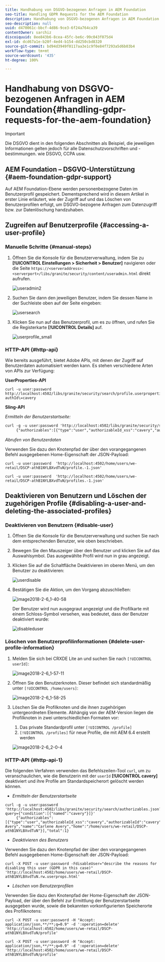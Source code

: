```yaml
---
title: Handhabung von DSGVO-bezogenen Anfragen in AEM Foundation
seo-title: Handling GDPR Requests for the AEM Foundation
description: Handhabung von DSGVO-bezogenen Anfragen in AEM Foundation
seo-description: null
uuid: d470061c-bbcf-4d86-9ce3-6f24a764ca39
contentOwner: sarchiz
discoiquuid: 8ee843b6-8cea-45fc-be6c-99c043f075d4
exl-id: dcd67a1e-b20f-4ed4-b154-dd250cbd8320
source-git-commit: bd94d3949f0117aa3e1c9f0e84f7293a5d6b03b4
workflow-type: tm+mt
source-wordcount: '435'
ht-degree: 100%

---
```


# Handhabung von DSGVO-bezogenen Anfragen in AEM Foundation{#handling-gdpr-requests-for-the-aem-foundation}

>[!IMPORTANT]
>
>Die DSGVO dient in den folgenden Abschnitten als Beispiel, die jeweiligen Informationen gelten jedoch für alle Datenschutzvorschriften und -bestimmungen. wie DSGVO, CCPA usw.

## AEM Foundation – DSGVO-Unterstützung {#aem-foundation-gdpr-support}

Auf AEM Foundation-Ebene werden personenbezogene Daten im Benutzerprofil gespeichert. Dementsprechend wird in diesem Artikel in erster Linie erläutert, wie der Zugriff auf und das Löschen von Benutzerprofilen erfolgt, um DSGVO-bezogene Anfragen zum Datenzugriff bzw. zur Datenlöschung handzuhaben.

## Zugreifen auf Benutzerprofile {#accessing-a-user-profile}

### Manuelle Schritte {#manual-steps}

1. Öffnen Sie die Konsole für die Benutzerverwaltung, indem Sie zu **[!UICONTROL Einstellungen > Sicherheit > Benutzer]** navigieren oder die Seite `https://<serveraddress>:<serverport>/libs/granite/security/content/useradmin.html` direkt aufrufen.

   ![useradmin2](assets/useradmin2.png)

1. Suchen Sie dann den jeweiligen Benutzer, indem Sie dessen Name in der Suchleiste oben auf der Seite eingeben:

   ![usersearch](assets/usersearch.png)

1. Klicken Sie nun auf das Benutzerprofil, um es zu öffnen, und rufen Sie die Registerkarte **[!UICONTROL Details]** auf.

   ![userprofile_small](assets/userprofile_small.png)

### HTTP-API {#http-api}

Wie bereits ausgeführt, bietet Adobe APIs, mit denen der Zugriff auf Benutzerdaten automatisiert werden kann. Es stehen verschiedene Arten von APIs zur Verfügung:

**UserProperties-API**

```shell
curl -u user:password http://localhost:4502/libs/granite/security/search/profile.userproperties.json\?authId\=cavery
```

**Sling-API**

*Ermitteln der Benutzerstartseite:*

```xml
curl -g -u user:password 'http://localhost:4502/libs/granite/security/search/authorizables.json?query={"condition":[{"named":"cavery"}]}'
     {"authorizables":[{"type":"user","authorizableId_xss":"cavery","authorizableId":"cavery","name_xss":"Carlene Avery","name":"Carlene Avery","home":"/home/users/we-retail/DSCP-athB1NYLBXvdTuN"}],"total":1}
```

*Abrufen von Benutzerdaten*

Verwenden Sie dazu den Knotenpfad der über den vorangegangenen Befehl ausgegebenen Home-Eigenschaft der JSON-Payload:

```shell
curl -u user:password  'http://localhost:4502/home/users/we-retail/DSCP-athB1NYLBXvdTuN/profile.-1.json'
```

```shell
curl -u user:password  'http://localhost:4502/home/users/we-retail/DSCP-athB1NYLBXvdTuN/profiles.-1.json'
```

## Deaktivieren von Benutzern und Löschen der zugehörigen Profile {#disabling-a-user-and-deleting-the-associated-profiles}

### Deaktivieren von Benutzern {#disable-user}

1. Öffnen Sie die Konsole für die Benutzerverwaltung und suchen Sie nach dem entsprechenden Benutzer, wie oben beschrieben.
1. Bewegen Sie den Mauszeiger über den Benutzer und klicken Sie auf das Auswahlsymbol. Das ausgewählte Profil wird nun in grau angezeigt.

1. Klicken Sie auf die Schaltfläche Deaktivieren im oberen Menü, um den Benutzer zu deaktivieren:

   ![userdisable](assets/userdisable.png)

1. Bestätigen Sie die Aktion, um den Vorgang abzuschließen:

   ![image2018-2-6_1-40-58](assets/image2018-2-6_1-40-58.png)

   Der Benutzer wird nun ausgegraut angezeigt und die Profilkarte mit einem Schloss-Symbol versehen, was bedeutet, dass der Benutzer deaktiviert wurde:

   ![disableduser](assets/disableduser.png)

### Löschen von Benutzerprofilinformationen {#delete-user-profile-information}

1. Melden Sie sich bei CRXDE Lite an und suchen Sie nach `[!UICONTROL userId]`:

   ![image2018-2-6_1-57-11](assets/image2018-2-6_1-57-11.png)

1. Öffnen Sie den Benutzerknoten. Dieser befindet sich standardmäßig unter `[!UICONTROL /home/users]`:

   ![image2018-2-6_1-58-25](assets/image2018-2-6_1-58-25.png)

1. Löschen Sie die Profilknoten und die ihnen zugehörigen untergeordneten Elemente. Abhängig von der AEM-Version liegen die Profilknoten in zwei unterschiedlichen Formaten vor:

   1. Das private Standardprofil unter `[!UICONTROL /profile]`
   1. `[!UICONTROL /profiles]` für neue Profile, die mit AEM 6.4 erstellt werden

   ![image2018-2-6_2-0-4](assets/image2018-2-6_2-0-4.png)

### HTTP-API {#http-api-1}

Die folgenden Verfahren verwenden das Befehlszeilen-Tool `curl`, um zu veranschaulichen, wie die Benutzerin mit der `userId` **[!UICONTROL cavery]** deaktiviert und ihre Profile am Standardspeicherort gelöscht werden können.

* *Ermitteln der Benutzerstartseite*

```shell
curl -g -u user:password 'http://localhost:4502/libs/granite/security/search/authorizables.json?query={"condition":[{"named":"cavery"}]}'
     {"authorizables":[{"type":"user","authorizableId_xss":"cavery","authorizableId":"cavery","name_xss":"Carlene Avery","name":"Carlene Avery","home":"/home/users/we-retail/DSCP-athB1NYLBXvdTuN"}],"total":1}
```

* *Deaktivieren des Benutzers*

Verwenden Sie dazu den Knotenpfad der über den vorangegangenen Befehl ausgegebenen Home-Eigenschaft der JSON-Payload:

```shell
curl -X POST -u user:password -FdisableUser="describe the reasons for disabling this user (GDPR in this case)" 'http://localhost:4502/home/users/we-retail/DSCP-athB1NYLBXvdTuN.rw.userprops.html'
```

* *Löschen von Benutzerprofilen*

Verwenden Sie dazu den Knotenpfad der Home-Eigenschaft der JSON-Payload, der über den Befehl zur Ermittlung der Benutzerstartseite ausgegeben wurde, sowie die bekannten vorkonfigurierten Speicherorte des Profilknotens:

```shell
curl -X POST -u user:password -H "Accept: application/json,**/**;q=0.9" -d ':operation=delete' 'http://localhost:4502/home/users/we-retail/DSCP-athB1NYLBXvdTuN/profile'
```

```shell
curl -X POST -u user:password -H "Accept: application/json,**/**;q=0.9" -d ':operation=delete' 'http://localhost:4502/home/users/we-retail/DSCP-athB1NYLBXvdTuN/profile'
```
